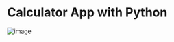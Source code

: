 # Calculator App with Python

![image](https://github.com/RodrigoSturm14/Calculator-App-Python/assets/105557226/abd361f2-c379-465a-89f6-41e97f0d82af)
